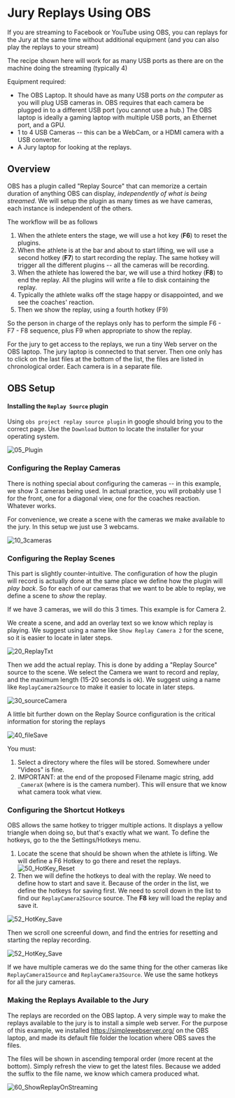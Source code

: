 # Jury Replays Using OBS

If you are streaming to Facebook or YouTube using OBS, you can replays for the Jury at the same time without additional equipment (and you can also play the replays to your stream)

The recipe shown here will work for as many USB ports as there are on the machine doing the streaming (typically 4)

Equipment required:

- The OBS Laptop. It should have as many USB ports *on the computer* as you will plug USB cameras in. OBS requires that each camera be plugged in to a different USB port (you cannot use a hub.)  The OBS laptop is ideally a gaming laptop with multiple USB ports, an Ethernet port, and a GPU.
- 1 to 4 USB Cameras -- this can be a WebCam, or a HDMI camera with a USB converter.
- A Jury laptop for looking at the replays.

## Overview

OBS has a plugin called "Replay Source" that can memorize a certain duration of anything OBS can display, *independently of what is being streamed*.  We will setup the plugin as many times as we have cameras, each instance is independent of the others.

The workflow will be as follows

1. When the athlete enters the stage, we will use a hot key (**F6**) to reset the plugins.
2. When the athlete is at the bar and about to start lifting, we will use a second hotkey (**F7**) to start recording the replay.  The same hotkey will trigger all the different plugins -- all the cameras will be recording.
3. When the athlete has lowered the bar, we will use a third hotkey (**F8**) to end the replay.  All the plugins will write a file to disk containing the replay.
4. Typically the athlete walks off the stage happy or disappointed, and we see the coaches' reaction.
5. Then we show the replay, using a fourth hotkey (F9)

So the person in charge of the replays only has to perform the simple F6 - F7 - F8 sequence, plus F9 when appropriate to show the replay.

For the jury to get access to the replays, we run a tiny Web server on the OBS laptop.  The jury laptop is connected to that server. Then one only has to click on the last files at the bottom of the list, the files are listed in chronological order.  Each camera is in a separate file.

## OBS Setup

#### Installing the `Replay Source` plugin

Using `obs project replay source plugin` in google should bring you to the correct page.  Use the `Download` button to locate the installer for your operating system.

![05_Plugin](img/Replays/05_Plugin.png)

### Configuring the Replay Cameras

There is nothing special about configuring the cameras -- in this example, we show 3 cameras being used.  In actual practice, you will probably use 1 for the front, one for a diagonal view, one for the coaches reaction.  Whatever works.

For convenience, we create a scene with the cameras we make available to the jury.  In this setup we just use 3 webcams.

![10_3cameras](img/Replays/10_3cameras.png)

### Configuring the Replay Scenes

This part is slightly counter-intuitive.  The configuration of how the plugin will record is actually done at the same place we define how the plugin will *play back*.  So for each of our cameras that we want to be able to replay, we define a scene to *show* the replay.

If we have 3 cameras, we will do this 3 times.  This example is for Camera 2.

We create a scene, and add an overlay text so we know which replay is playing.  We suggest using a name like `Show Replay Camera 2` for the scene, so it is easier to locate in later steps.

![20_ReplayTxt](img/Replays/20_ReplayTxt.png)

Then we add the actual replay. This is done by adding a "Replay Source" source to the scene. We select the Camera we want to record and replay, and the maximum length (15-20 seconds is ok).  We suggest using a name like `ReplayCamera2Source` to make it easier to locate in later steps.

![30_sourceCamera](img/Replays/30_sourceCamera.png)

A little bit further down on the Replay Source configuration is the critical information for storing the replays

![40_fileSave](img/Replays/40_fileSave.png)

You must:

1. Select a directory where the files will be stored.  Somewhere under "Videos" is fine.
2. IMPORTANT: at the end of the proposed Filename magic string, add `_CameraX` (where is is the camera number).  This will ensure that we know what camera took what view.

### Configuring the Shortcut Hotkeys

OBS allows the same hotkey to trigger multiple actions.  It displays a yellow triangle when doing so, but that's exactly what we want.  To define the hotkeys, go to the the Settings/Hotkeys menu.

1. Locate the scene that should be shown when the athlete is lifting.  We will define a F6 Hotkey to go there and reset the replays.
   ![50_HotKey_Reset](img/Replays/50_HotKey_Reset.png)
2. Then we will define the hotkeys to deal with the replay.  We need to define how to start and save it.
   Because of the order in the list,  we define the hotkeys for saving first.  We need to scroll down in the list to find our `ReplayCamera2Source` source.  The **F8** key will load the replay and save it.

![52_HotKey_Save](img/Replays/52_HotKey_Save.png)

Then we scroll one screenful down, and find the entries for resetting and starting the replay recording.

![52_HotKey_Save](img/Replays/53_HotKey_Enable.png)

If we have multiple cameras we do the same thing for the other cameras like `ReplayCamera1Source` and `ReplayCamera3Source`.  We use the same hotkeys for all the jury cameras.

### Making the Replays Available to the Jury

The replays are recorded on the OBS laptop.  A very simple way to make the replays available to the jury is to install a simple web server.  For the purpose of this example, we installed https://simplewebserver.org/ on the OBS laptop, and made its default file folder the location where OBS saves the files.

The files will be shown in ascending temporal order (more recent at the bottom). Simply refresh the view to get the latest files.   Because we added the suffix to the file name, we know which camera produced what.

![60_ShowReplayOnStreaming](img/Replays/60_ShowReplayOnStreaming.png)

